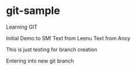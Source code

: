 # git-sample
Learning GIT

Initial Demo to SM!
Text from Leenu 
Text from Ancy

This is just testing for branch creation

Entering into new git branch